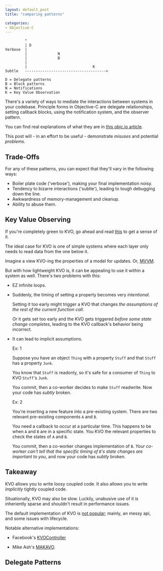 ```yaml
---
layout: default_post
title: "comparing patterns"

categories:
- Objective-C
---
```


             ^
             | D
    Verbose  |
             |              N
             |              B
             |
             |                              K
    Subtle   ------------------------------------->

	D = Delegate patterns
	B = Block patterns
	N = Notifications
	K = Key Value Observation

There's a variety of ways to mediate the interactions between systems in your codebase. Principle forms in Objective-C are delegate relationships, setting callback blocks, using the notification system, and the observer pattern.

You can find real explanations of what they are in [this objc.io article](http://nshipster.com/key-value-observing/).

This post will - in an effort to be useful - demonstrate _misuses_ and potential _problems_.

<!---
<!–end_preview–>
-->


Trade-Offs
---------------
For any of these patterns, you can expect that they'll vary in the following ways:

* Boiler plate code ('verbose'), making your final implementation noisy.
* Tendency to bizarre interactions ('subtle'), leading to tough debugging down the line.
* Awkwardness of memory-management and cleanup.
* Ability to abuse them.


Key Value Observing
----------------
If you're completely green to KVO, go ahead and read [this](http://nshipster.com/key-value-observing/) to get a sense of it.

The ideal case for KVO is one of simple systems where each layer only needs to read data from the one below it. 

Imagine a view KVO-ing the properties of a model for updates. Or, [MVVM](https://en.wikipedia.org/wiki/Model%E2%80%93view%E2%80%93viewmodel).

But with how lightweight KVO is, it can be appealing to use it within a system as well. There's two problems with this:

* EZ infinite loops.

* Suddenly, the timing of setting a property becomes very _intentional_.

   Setting it too early might trigger a KVO that changes _the assumptions of the rest of the current function call_.

   _Or_  it gets set too early and the KVO gets triggered _before some state change completes_, leading to the KVO callback's behavior being incorrect.

* It can lead to implicit assumptions.

   Ex: 1    

   Suppose you have an object `Thing` with a property `Stuff` and that `Stuff` has a property `Junk`.

   You know that `Stuff` is readonly, so it's safe for a consumer of `Thing` to KVO `Stuff`'s `Junk`.

   You commit, then a co-worker decides to make `Stuff` readwrite. Now your code has _subtly_ broken.

   Ex: 2

   You're inserting a new feature into a pre-existing system. There are two relevant pre-existing components `A` and `B`.

   You need a callback to occur at a particular time. This happens to be when `A` and `B` are in a specific state. You KVO the relevant properties to check the states of `A` and `B`.

   You commit, then a co-worker changes implementation of `B`. _Your co-worker can't tell that the specific timing of `B`'s state changes are important to you_, and now your code has _subtly_ broken.


Takeaway
-------------
KVO allows you to write loosy coupled code. It also allows you to write _implicitly_ tightly coupled code.

Situationally, KVO may also be slow. Luckily, unabusive use of it is inheriently sparse and shouldn't result in performance issues.

The default implementation of KVO is [not popular](http://khanlou.com/2013/12/kvo-considered-harmful/); mainly, an messy api, and some issues with lifecycle. 

Notable alternative implementations:

* Facebook's [KVOController](https://github.com/facebook/KVOController)

* Mike Ash's [MAKAVO](https://github.com/mikeash/MAKVONotificationCenter).


Delegate Patterns
-----------------
